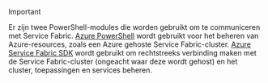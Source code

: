 > [!IMPORTANT]
> Er zijn twee PowerShell-modules die worden gebruikt om te communiceren met Service Fabric. [Azure PowerShell](/powershell/azure/install-azurerm-ps?view=azurermps-4.4.0) wordt gebruikt voor het beheren van Azure-resources, zoals een Azure gehoste Service Fabric-cluster. [Azure Service Fabric SDK](../articles/service-fabric/service-fabric-get-started.md) wordt gebruikt om rechtstreeks verbinding maken met de Service Fabric-cluster (ongeacht waar deze wordt gehost) en het cluster, toepassingen en services beheren. 